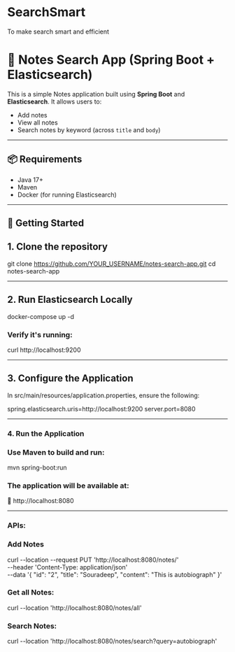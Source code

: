 # SearchSmart
To make search smart and efficient

# 📝 Notes Search App (Spring Boot + Elasticsearch)

This is a simple Notes application built using **Spring Boot** and **Elasticsearch**. It allows users to:

- Add notes
- View all notes
- Search notes by keyword (across `title` and `body`)

---

## 📦 Requirements

- Java 17+
- Maven
- Docker (for running Elasticsearch)

---

## 🚀 Getting Started

## 1. Clone the repository

git clone https://github.com/YOUR_USERNAME/notes-search-app.git
cd notes-search-app

---

## 2. Run Elasticsearch Locally

docker-compose up -d

### Verify it's running:
curl http://localhost:9200

---

## 3. Configure the Application
In src/main/resources/application.properties, ensure the following:

spring.elasticsearch.uris=http://localhost:9200
server.port=8080

---

### 4. Run the Application
### Use Maven to build and run:
mvn spring-boot:run

### The application will be available at:
📍 http://localhost:8080

---

### APIs:

### Add Notes

curl --location --request PUT 'http://localhost:8080/notes/' \
--header 'Content-Type: application/json' \
--data '{
    "id": "2",
    "title": "Souradeep",
    "content": "This is autobiograph"
}'

### Get all Notes:

curl --location 'http://localhost:8080/notes/all'

### Search Notes:

curl --location 'http://localhost:8080/notes/search?query=autobiograph'
